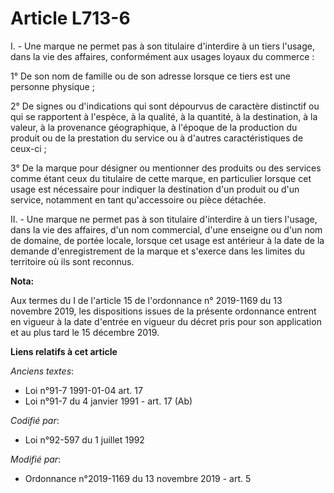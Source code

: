 # Article L713-6

I. - Une marque ne permet pas à son titulaire d'interdire à un tiers l'usage, dans la vie des affaires, conformément aux
usages loyaux du commerce :

1° De son nom de famille ou de son adresse lorsque ce tiers est une personne physique ;

2° De signes ou d'indications qui sont dépourvus de caractère distinctif ou qui se rapportent à l'espèce, à la qualité, à la
quantité, à la destination, à la valeur, à la provenance géographique, à l'époque de la production du produit ou de la
prestation du service ou à d'autres caractéristiques de ceux-ci ;

3° De la marque pour désigner ou mentionner des produits ou des services comme étant ceux du titulaire de cette marque, en
particulier lorsque cet usage est nécessaire pour indiquer la destination d'un produit ou d'un service, notamment en tant
qu'accessoire ou pièce détachée.

II. - Une marque ne permet pas à son titulaire d'interdire à un tiers l'usage, dans la vie des affaires, d'un nom commercial,
d'une enseigne ou d'un nom de domaine, de portée locale, lorsque cet usage est antérieur à la date de la demande
d'enregistrement de la marque et s'exerce dans les limites du territoire où ils sont reconnus.

**Nota:**

Aux termes du I de l'article 15 de l'ordonnance n° 2019-1169 du 13 novembre 2019, les dispositions issues de la présente
ordonnance entrent en vigueur à la date d'entrée en vigueur du décret pris pour son application et au plus tard le 15
décembre 2019.

**Liens relatifs à cet article**

_Anciens textes_:

  - Loi n°91-7 1991-01-04 art. 17
  - Loi n°91-7 du 4 janvier 1991 - art. 17 (Ab)

_Codifié par_:

  - Loi n°92-597 du 1 juillet 1992

_Modifié par_:

  - Ordonnance n°2019-1169 du 13 novembre 2019 - art. 5
